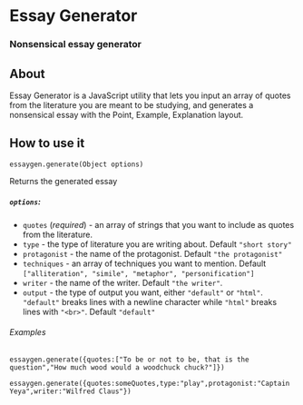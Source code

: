 # Essay Generator

### Nonsensical essay generator

## About

Essay Generator is a JavaScript utility that lets you input an array of quotes from the literature you are meant to be studying, and generates a nonsensical essay with the Point, Example, Explanation layout.

## How to use it

`essaygen.generate(Object options)`

Returns the generated essay

##### `options`:
+ `quotes` (*required*) - an array of strings that you want to include as quotes from the literature.
+ `type` - the type of literature you are writing about. Default `"short story"`
+ `protagonist` - the name of the protagonist. Default `"the protagonist"`
+ `techniques` - an array of techniques you want to mention. Default `["alliteration", "simile", "metaphor", "personification"]`
+ `writer` - the name of the writer. Default `"the writer"`.
+ `output` - the type of output you want, either `"default"` or `"html"`. `"default"` breaks lines with a newline character while `"html"` breaks lines with `"<br>"`. Default `"default"`

###### Examples

`essaygen.generate({quotes:["To be or not to be, that is the question","How much wood would a woodchuck chuck?"]})`

`essaygen.generate({quotes:someQuotes,type:"play",protagonist:"Captain Yeya",writer:"Wilfred Claus"})`
